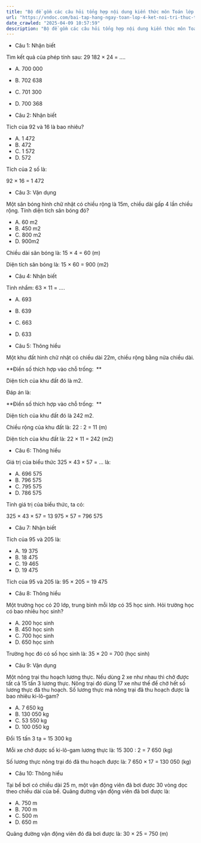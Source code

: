 ```yaml
---
title: "Bộ đề gồm các câu hỏi tổng hợp nội dung kiến thức môn Toán lớp 4 đã học ở Tuần 21 trong chương trình Toán lớp 4 Tập 2 Kết nối tri thức, giúp các em ôn tập và luyện giải các dạng bài tập Toán lớp 4. Mời các em cùng luyện tập."
url: "https://vndoc.com/bai-tap-hang-ngay-toan-lop-4-ket-noi-tri-thuc-tuan-21-thu-4-335572"
date_crawled: "2025-04-09 10:57:59"
description: "Bộ đề gồm các câu hỏi tổng hợp nội dung kiến thức môn Toán lớp 4 đã học ở Tuần 21 trong chương trình Toán lớp 4 Tập 2 Kết nối tri thức, giúp các em ôn tập và luyện giải các dạng bài tập Toán lớp 4. Mời các em cùng luyện tập."
---
```


* Câu 1:  Nhận biết

Tìm kết quả của phép tính sau: 29 182 × 24 = ....

  * A. 700 000 
  * B. 702 638 
  * C. 701 300 
  * D. 700 368 



* Câu 2:  Nhận biết

Tích của 92 và 16 là bao nhiêu?

  * A. 1 472 
  * B. 472 
  * C. 1 572 
  * D. 572 



Tích của 2 số là:

92 × 16 = 1 472

* Câu 3:  Vận dụng

Một sân bóng hình chữ nhật có chiều rộng là 15m, chiều dài gấp 4 lần chiều rộng. Tính diện tích sân bóng đó?

  * A. 60 m2
  * B. 450 m2
  * C. 800 m2
  * D. 900m2



Chiều dài sân bóng là: 15 × 4 = 60 (m)

Diện tích sân bóng là: 15 × 60 = 900 (m2)

* Câu 4:  Nhận biết

Tính nhẩm: 63 × 11 = ....

  * A. 693 
  * B. 639 
  * C. 663 
  * D. 633 



* Câu 5:  Thông hiểu

Một khu đất hình chữ nhật có chiều dài 22m, chiều rộng bằng nửa chiều dài.

**Điền số thích hợp vào chỗ trống:  **

Diện tích của khu đất đó là  m2.

Đáp án là:

**Điền số thích hợp vào chỗ trống:  **

Diện tích của khu đất đó là 242 m2.

Chiều rộng của khu đất là: 22 : 2 = 11 (m)

Diện tích của khu đất là: 22 × 11 = 242 (m2)

* Câu 6:  Thông hiểu

Giá trị của biểu thức 325 × 43 × 57 = ... là:

  * A. 696 575 
  * B. 796 575 
  * C. 795 575 
  * D. 786 575 



Tính giá trị của biểu thức, ta có:

325 × 43 × 57 = 13 975 × 57 = 796 575

* Câu 7:  Nhận biết

Tích của 95 và 205 là:

  * A. 19 375 
  * B. 18 475 
  * C. 19 465 
  * D. 19 475 



Tích của 95 và 205 là: 95 × 205 = 19 475

* Câu 8:  Thông hiểu

Một trường học có 20 lớp, trung bình mỗi lớp có 35 học sinh. Hỏi trường học có bao nhiêu học sinh?

  * A. 200 học sinh 
  * B. 450 học sinh 
  * C. 700 học sinh 
  * D. 650 học sinh 



Trường học đó có số học sinh là: 35 × 20 = 700 (học sinh)

* Câu 9:  Vận dụng

Một nông trại thu hoạch lương thực. Nếu dùng 2 xe như nhau thì chở được tất cả 15 tấn 3 lương thực. Nông trại đó dùng 17 xe như thế để chở hết số lương thực đã thu hoạch. Số lương thực mà nông trại đã thu hoạch được là bao nhiêu ki-lô-gam?

  * A. 7 650 kg 
  * B. 130 050 kg 
  * C. 53 550 kg 
  * D. 100 050 kg 



Đổi 15 tấn 3 tạ = 15 300 kg

Mỗi xe chở được số ki-lô-gam lương thực là: 15 300 : 2 = 7 650 (kg)

Số lương thực nông trại đó đã thu hoạch được là: 7 650 × 17 = 130 050 (kg)

* Câu 10:  Thông hiểu

Tại bể bơi có chiều dài 25 m, một vận động viên đã bơi được 30 vòng dọc theo chiều dài của bể. Quãng đường vận động viên đã bơi được là:

  * A. 750 m 
  * B. 700 m 
  * C. 500 m 
  * D. 650 m 



Quãng đường vận động viên đó đã bơi được là: 30 × 25 = 750 (m)
